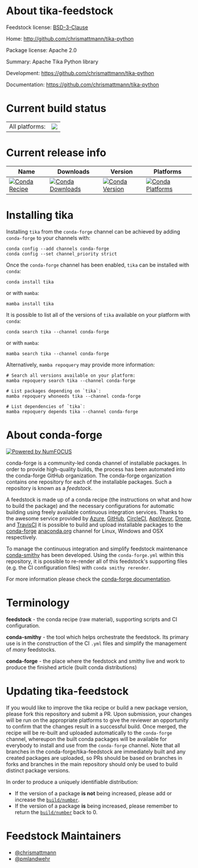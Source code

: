 About tika-feedstock
====================

Feedstock license: [BSD-3-Clause](https://github.com/conda-forge/tika-feedstock/blob/main/LICENSE.txt)

Home: http://github.com/chrismattmann/tika-python

Package license: Apache 2.0

Summary: Apache Tika Python library

Development: https://github.com/chrismattmann/tika-python

Documentation: https://github.com/chrismattmann/tika-python

Current build status
====================


<table><tr><td>All platforms:</td>
    <td>
      <a href="https://dev.azure.com/conda-forge/feedstock-builds/_build/latest?definitionId=6033&branchName=main">
        <img src="https://dev.azure.com/conda-forge/feedstock-builds/_apis/build/status/tika-feedstock?branchName=main">
      </a>
    </td>
  </tr>
</table>

Current release info
====================

| Name | Downloads | Version | Platforms |
| --- | --- | --- | --- |
| [![Conda Recipe](https://img.shields.io/badge/recipe-tika-green.svg)](https://anaconda.org/conda-forge/tika) | [![Conda Downloads](https://img.shields.io/conda/dn/conda-forge/tika.svg)](https://anaconda.org/conda-forge/tika) | [![Conda Version](https://img.shields.io/conda/vn/conda-forge/tika.svg)](https://anaconda.org/conda-forge/tika) | [![Conda Platforms](https://img.shields.io/conda/pn/conda-forge/tika.svg)](https://anaconda.org/conda-forge/tika) |

Installing tika
===============

Installing `tika` from the `conda-forge` channel can be achieved by adding `conda-forge` to your channels with:

```
conda config --add channels conda-forge
conda config --set channel_priority strict
```

Once the `conda-forge` channel has been enabled, `tika` can be installed with `conda`:

```
conda install tika
```

or with `mamba`:

```
mamba install tika
```

It is possible to list all of the versions of `tika` available on your platform with `conda`:

```
conda search tika --channel conda-forge
```

or with `mamba`:

```
mamba search tika --channel conda-forge
```

Alternatively, `mamba repoquery` may provide more information:

```
# Search all versions available on your platform:
mamba repoquery search tika --channel conda-forge

# List packages depending on `tika`:
mamba repoquery whoneeds tika --channel conda-forge

# List dependencies of `tika`:
mamba repoquery depends tika --channel conda-forge
```


About conda-forge
=================

[![Powered by
NumFOCUS](https://img.shields.io/badge/powered%20by-NumFOCUS-orange.svg?style=flat&colorA=E1523D&colorB=007D8A)](https://numfocus.org)

conda-forge is a community-led conda channel of installable packages.
In order to provide high-quality builds, the process has been automated into the
conda-forge GitHub organization. The conda-forge organization contains one repository
for each of the installable packages. Such a repository is known as a *feedstock*.

A feedstock is made up of a conda recipe (the instructions on what and how to build
the package) and the necessary configurations for automatic building using freely
available continuous integration services. Thanks to the awesome service provided by
[Azure](https://azure.microsoft.com/en-us/services/devops/), [GitHub](https://github.com/),
[CircleCI](https://circleci.com/), [AppVeyor](https://www.appveyor.com/),
[Drone](https://cloud.drone.io/welcome), and [TravisCI](https://travis-ci.com/)
it is possible to build and upload installable packages to the
[conda-forge](https://anaconda.org/conda-forge) [anaconda.org](https://anaconda.org/)
channel for Linux, Windows and OSX respectively.

To manage the continuous integration and simplify feedstock maintenance
[conda-smithy](https://github.com/conda-forge/conda-smithy) has been developed.
Using the ``conda-forge.yml`` within this repository, it is possible to re-render all of
this feedstock's supporting files (e.g. the CI configuration files) with ``conda smithy rerender``.

For more information please check the [conda-forge documentation](https://conda-forge.org/docs/).

Terminology
===========

**feedstock** - the conda recipe (raw material), supporting scripts and CI configuration.

**conda-smithy** - the tool which helps orchestrate the feedstock.
                   Its primary use is in the construction of the CI ``.yml`` files
                   and simplify the management of *many* feedstocks.

**conda-forge** - the place where the feedstock and smithy live and work to
                  produce the finished article (built conda distributions)


Updating tika-feedstock
=======================

If you would like to improve the tika recipe or build a new
package version, please fork this repository and submit a PR. Upon submission,
your changes will be run on the appropriate platforms to give the reviewer an
opportunity to confirm that the changes result in a successful build. Once
merged, the recipe will be re-built and uploaded automatically to the
`conda-forge` channel, whereupon the built conda packages will be available for
everybody to install and use from the `conda-forge` channel.
Note that all branches in the conda-forge/tika-feedstock are
immediately built and any created packages are uploaded, so PRs should be based
on branches in forks and branches in the main repository should only be used to
build distinct package versions.

In order to produce a uniquely identifiable distribution:
 * If the version of a package **is not** being increased, please add or increase
   the [``build/number``](https://docs.conda.io/projects/conda-build/en/latest/resources/define-metadata.html#build-number-and-string).
 * If the version of a package **is** being increased, please remember to return
   the [``build/number``](https://docs.conda.io/projects/conda-build/en/latest/resources/define-metadata.html#build-number-and-string)
   back to 0.

Feedstock Maintainers
=====================

* [@chrismattmann](https://github.com/chrismattmann/)
* [@pmlandwehr](https://github.com/pmlandwehr/)

